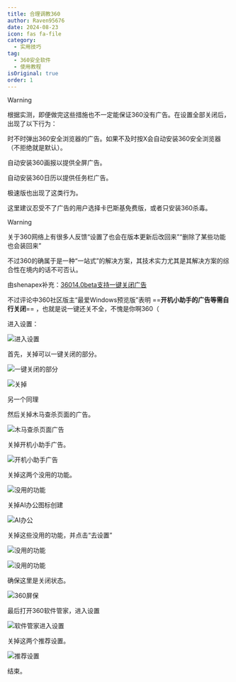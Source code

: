 ```yaml
---
title: 合理调教360
author: Raven95676
date: 2024-08-23
icon: fas fa-file
category:
  - 实用技巧
tag:
  - 360安全软件
  - 使用教程
isOriginal: true
order: 1
---
```

> [!warning]
> 根据实测，即便做完这些措施也不一定能保证360没有广告。在设置全部关闭后，出现了以下行为：
>
> 时不时弹出360安全浏览器的广告。如果不及时按X会自动安装360安全浏览器（不拒绝就是默认）。
>
> 自动安装360画报以提供全屏广告。
>
> 自动安装360日历以提供任务栏广告。
>
> 极速版也出现了这类行为。
>
> 这里建议忍受不了广告的用户选择卡巴斯基免费版，或者只安装360杀毒。

> [!warning]
> 关于360网络上有很多人反馈“设置了也会在版本更新后改回来”“删除了某些功能也会装回来”
>
> 不过360的确属于是一种“一站式”的解决方案，其技术实力尤其是其解决方案的综合性在境内的话不可否认。
>
> 由shenapex补充：[36014.0beta支持一键关闭广告](https://bbs.360.cn/thread-16136256-1-1.html)
>
> 不过评论中360社区版主“最爱Windows预览版”表明 ==**开机小助手的广告等需自行关闭**== ，也就是说一键还关不全，不愧是你啊360（

进入设置：

![进入设置](https://pic.imgdb.cn/item/66b70d7cd9c307b7e98dc434.png)

首先，关掉可以一键关闭的部分。

![一键关闭的部分](https://pic.imgdb.cn/item/66c95d76d9c307b7e9bf3346.png)

![关掉](https://pic.imgdb.cn/item/66c95dc7d9c307b7e9bf7cdb.png)

另一个同理

然后关掉木马查杀页面的广告。

![木马查杀页面广告](https://pic.imgdb.cn/item/66c879c7d9c307b7e9894116.png)

关掉开机小助手广告。

![开机小助手广告](https://pic.imgdb.cn/item/66c87a59d9c307b7e98b06a1.png)

关掉这两个没用的功能。

![没用的功能](https://pic.imgdb.cn/item/66c95f22d9c307b7e9c0a86e.png)

关掉AI办公图标创建

![AI办公](https://pic.imgdb.cn/item/66c95f75d9c307b7e9c0f873.png)

关掉这些没用的功能，并点击“去设置”

![没用的功能](https://pic.imgdb.cn/item/66c960c3d9c307b7e9c23d46.png)

![没用的功能](https://pic.imgdb.cn/item/66c96005d9c307b7e9c17fc2.png)

确保这里是关闭状态。

![360屏保](https://pic.imgdb.cn/item/66c96085d9c307b7e9c1fcc8.png)

最后打开360软件管家，进入设置

![软件管家进入设置](https://pic.imgdb.cn/item/66c87a8ad9c307b7e98b9906.png)

关掉这两个推荐设置。

![推荐设置](https://pic.imgdb.cn/item/66c87aead9c307b7e98ce2b3.png)

结束。